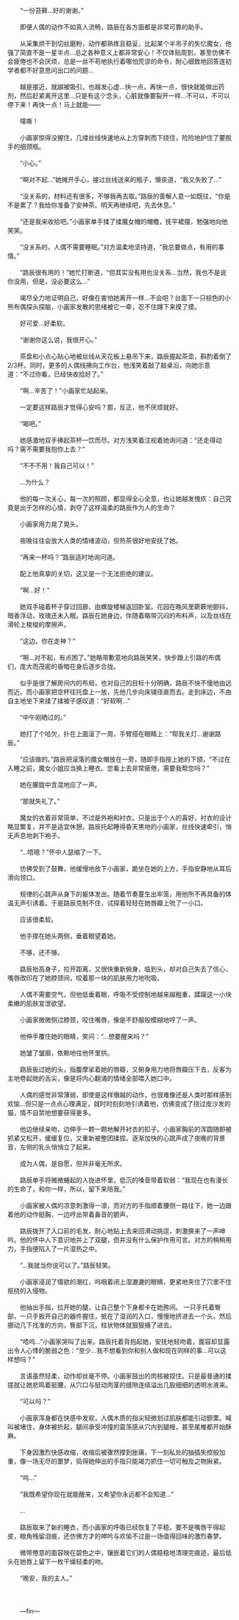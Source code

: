 　　“一份苔藓...好的谢谢。”<br>  <br>　　即便人偶的动作不如真人流畅，路辰在各方面都是非常可靠的助手。<br>  <br>　　从采集烘干到切丝磨粉，动作都熟练且稳妥，比起某个半吊子的失忆魔女，他强了简直不是一星半点...总之各种意义上都非常安心！不仅体贴周到，甚至仿佛不会疲倦也不会厌烦，总是一丝不苟地执行着哪怕荒谬的命令，耐心细致地回答连初学者都不好意思问出口的问题...<br>  <br>　　越是接近，就越被吸引，也越发心虚...快一点，再快一点，很快就能做出药剂，然后赶紧离开这里...只是有这个念头，心脏就像要裂开一样...不可以，不可以停下来！再快一点！马上就能——<br>  <br>　　噗嘶！<br>  <br>　　小画家惊得没握住，几缕丝线快速地从上方穿刺而下绕住，险险地护住了要脱手的细颈瓶。<br>  <br>　　“小心。”<br>  <br>　　“啊对不起...”她摊开手心，接过丝线送来的瓶子，懊丧道，“我又失败了...”<br>  <br>　　“没关系的，材料还有很多，不够我再去取。”路辰的善解人意一如既往，“你是不是累了？我给你准备了安神茶。明天再继续吧，先去休息。”<br>  <br>　　“还是我来收拾吧。”小画家单手揉了揉魔女帽的帽檐，抚平裙摆，勉强地向他笑笑。<br>  <br>　　“没关系的，人偶不需要睡眠。”对方温柔地坚持道，“我总要做点，有用的事情。”<br>  <br>　　“路辰很有用的！”她忙打断道，“但其实没有用也没关系...当然，我也不是说你没用，但是，没必要这么...”<br>  <br>　　竭尽全力地证明自己，好像在害怕她离开一样...不会吧？台面下一只棕色的小熊布偶探头探脑，小画家发散的思绪被它一牵，忍不住蹲下来摸了摸。<br>  <br>　　好可爱...好柔软。<br>  <br>　　“谢谢你这么说，我很开心。”<br>  <br>　　茶盘和小点心贴心地被丝线从天花板上悬吊下来，路辰握起茶壶，斟酌着倒了2/3杯。同时，更多的人偶线拂向工作台，他浅笑着敲了敲桌沿，向她示意道：“不过你看，已经快收拾好了。”<br>  <br>　　“啊...辛苦了！”小画家忙站起来。<br>  <br>　　一定要这样路辰才觉得心安吗？那，反正，他不厌烦就好。<br>  <br>　　“喝吧。”<br>  <br>　　她感激地双手捧起茶杯一饮而尽。对方浅笑着注视着她询问道：“还走得动吗？需不需要我抱你上去？”<br>  <br>　　“不不不用！我自己可以！”<br>  <br>　　...为什么？　<br>  <br>　　他的每一次关心，每一次的照顾，都显得全心全意，也让她越发愧疚：自己究竟是出于怎样的心情，剥夺了这样温柔的路辰作为人的生命？<br>  <br>　　小画家用力晃了晃头。<br>  <br>　　夜晚往往会放大人类的情绪波动，但热茶很好地安抚了她。<br>  <br>　　“再来一杯吗？”路辰适时地询问道。<br>  <br>　　配上他真挚的关切，这又是一个无法拒绝的建议。<br>  <br>　　“啊...好！”<br>  <br>　　她双手碰着杯子穿过回廊，由螺旋楼梯返回卧室。花园在晚风里簌簌地颤抖，暗香浮动，玫瑰还未入眠。路辰在她身边，伴随着略带沉闷的布料声，以及丝线在滑轮上梭梭的摩擦声。<br>  <br>　　“这边。你在走神？”<br>  <br>　　“啊...对不起，有点困了。”她略带歉意地向路辰笑笑，快步跟上引路的布偶们，庞大而茂密的昏暗在身后逐步合拢。<br>  <br>　　似乎是很了解房间内的布局，也对自己的目标十分明确，路辰不快不慢地由远而近。而小画家把空杯往托盘上一放，先他几步向床铺径直而去。走到床边，不由自主地坐下来揉了揉被子感叹道：“好软啊...”<br>  <br>　　“中午刚晒过的。”<br>  <br>　　她打了个哈欠，扑在上面滚了一周，手臂搭在眼睛上：“帮我关灯...谢谢路辰。”<br>  <br>　　“应该做的。”路辰把滚落的魔女帽放在一旁，随即手指按上她的下颌，“不过在入睡之前，魔女小姐应当换上睡衣。您看上去非常疲倦，需要我帮您吗？”<br>  <br>　　她在朦胧中含混地应了一声。<br>  <br>　　“那就失礼了。”<br>  <br>　　魔女的衣着非常简单，不过是外袍和衬衣。只是出于个人的喜好，衬衣的设计略显繁复，并不是适宜休憩。路辰托起睡得昏天黑地的小画家，丝线快速牵引，悄无声息地剥下袍子。<br>  <br>　　“...唔嗯？”怀中人瑟缩了一下。<br>  <br>　　仿佛受到了鼓舞，他缓慢地放下小画家，跪坐在她的上方，手指安静地从耳后滑向领口。<br>  <br>　　规律的心跳声从身下的躯体发出。随着节奏蔓生出牢笼，用他所不再具备的体温无声引诱着。于是路辰克制不住，试探着轻轻在她唇瓣上吮了一小口。<br>  <br>　　应该很柔软。<br>  <br>　　他手撑在她头两侧，垂着眼望着她。<br>  <br>　　不够，还不够。<br>  <br>　　路辰抬高身子，拉开距离，又很快重新俯身，临到头，却对自己失去了信心，嘴唇改印在了她脖颈间，咬着那一块的肌肤用力地吮吸。<br>  <br>　　人偶不需要空气，但他低垂着眼，呼吸不受控制地越来越粗重，蹂躏这一小块柔嫩的肌肤宣泄欲望。<br>  <br>　　小画家微微侧过脖颈，咬住嘴唇，像是不舒服般模糊地哼了一声。<br>  <br>　　他伸手覆住她的眼睛，笑问：“...想要醒来吗？”<br>  <br>　　她皱了皱眉，依赖地往他怀里拱。<br>  <br>　　路辰扳过她的头，指腹摩挲着她的唇瓣，又俯身用力地将唇瓣压下去，反客为主地卷起她的舌尖，像是将内心翻涌的情绪全部喂入她口中。<br>  <br>　　人偶的感觉非常薄弱，即使是这样僭越的动作，也很难像还是人类时那样感到欢愉...但只是一点点心理满足，就时时刻刻地引诱着他，仿佛变成了挠过皮沙发的猫，情不自禁地想要获得更多。<br>  <br>　　他边继续亲吻，边伸手一颗一颗地解开衬衣的扣子。小画家胸前的浑圆随即被抓紧又松开，缓缓复位，又重新被整团揉捏。逐渐加快的心跳声成了夜晚的背景音，左侧的乳头悄悄立了起来。<br>  <br>　　成为人偶，是自愿，但并非毫无所求。<br>  <br>　　路辰单手将微微蜷起的人拢进怀里，低沉的嗓音带着软弱：“我现在也有漫长的生命了，和你一样，所以，留下来陪我。”<br>  <br>　　小画家被人偶的凉意刺激得一凛，而对方的手指顺着腰侧一路往下，她一边跟着他的动作挺胸，一边哼出带着鼻音的颤声。<br>  <br>　　路辰拨开了入口前的毛发，耐心地贴上去来回滑动挑逗，刺激换来了一声呻吟。他的怀中人下意识地并上了双腿，但并没有什么保护作用可言。对方的稍稍用力，手指便陷入了一片湿热之中。<br>  <br>　　“...我就当你说可以了。”路辰轻笑。<br>  <br>　　小画家浸润了情欲的潮红，呜咽着闭上湿漉漉的眼睛，更紧地夹住了穴里不住抠挠的入侵物。<br>  <br>　　他抽出手指，拉开她的腿，让自己整个下身都卡在她胯间。  一只手托着臀部，一只手扳开自己的器件握住，抵在了湿润的入口，慢慢地挤进去一个头。然后挪动几下找准的方向，臀部下沉，柱状物体就狠狠捅了进去。<br>  <br>　　“唔呜...”小画家哭叫了出来。路辰托着背抱起她，安抚地轻吻着，面容却显露出令人心悸的脆弱之色：“至少...我不想看到你和别人做和现在同样的事...可以这样想吗？”<br>  <br>　　言语虽然轻柔，动作却丝毫不停。小画家鼓出的肉核被捏住。只是最普通的揉搓就让她悲鸣着挺腰，从穴口与挺动肉茎的缝隙连续溢出几股细细的透明水液来。<br>  <br>　　“可以吗？”<br>  <br>　　小画家浑身都在快感中发软，人偶木质的指尖轻微划过肌肤都能引动颤栗。喊叫被堵住，身体被折起，腿间承受冲撞的震荡感从穴内到腿根，甚至尾椎都开始酥麻。<br>  <br>　　下身因激烈快感收缩，收缩后被骤然撑到胀痛，下一刻私处的抽插失控般加重，像一场无尽的噩梦，捣得她伸出的手指只能竭力抓住一切可触及之物揪紧。<br>  <br>　　“呜...”<br>  <br>　　“我既希望你现在就能醒来，又希望你永远都不会知道...”<br>  <br>　　...<br>  <br>　　路辰取来了新的睡衣，而小画家的呼吸已经恢复了平稳，要不是嘴唇干得起皮，眼角残留泪痕，还仿佛方才的呻吟与欢愉不过是一场值得回味的激烈春梦。<br>  <br>　　微带倦意的面容映在碧色之中，镶嵌着它们的人偶稳稳地清理完痕迹，最后低头在她唇上留下一枚干燥轻柔的吻。<br>  <br>　　“晚安，我的主人。”<br>  <br>　　<br>  <br>　　—fin—